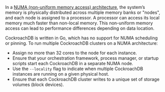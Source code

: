 In a [NUMA (non-uniform memory access) architecture](https://en.wikipedia.org/wiki/Non-uniform_memory_access), the system’s memory is physically distributed across multiple memory banks or "nodes", and each node is assigned to a processor. A processor can access its local memory much faster than non-local memory. This non-uniform memory access can lead to performance differences depending on data location.

CockroachDB is written in Go, which has no support for NUMA scheduling or pinning. To run multiple CockroachDB clusters on a NUMA architecture:

- Assign no more than 32 cores to the node for each instance.
- Ensure that your orchestration framework, process manager, or startup scripts start each CockroachDB in a separate NUMA node.
- Use the `--locality` flag to indicate when multiple CockroachDB instances are running on a given physical host.
- Ensure that each CockroachDB cluster writes to a unique set of storage volumes (block devices).

